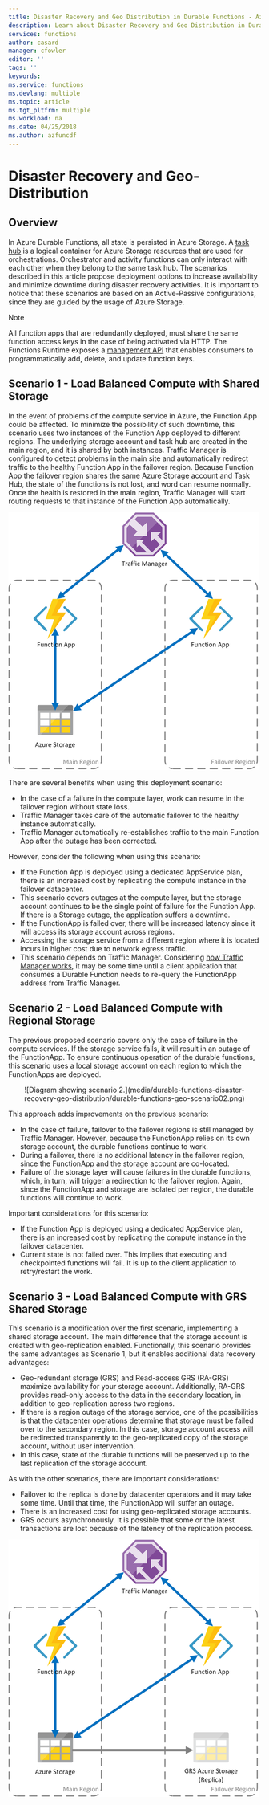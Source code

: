 ```yaml
---
title: Disaster Recovery and Geo Distribution in Durable Functions - Azure
description: Learn about Disaster Recovery and Geo Distribution in Durable Functions.
services: functions
author: casard
manager: cfowler
editor: ''
tags: ''
keywords:
ms.service: functions
ms.devlang: multiple
ms.topic: article
ms.tgt_pltfrm: multiple
ms.workload: na
ms.date: 04/25/2018
ms.author: azfuncdf
---
```


# Disaster Recovery and Geo-Distribution

## Overview
In Azure Durable Functions, all state is persisted in Azure Storage. A [task hub](durable-functions-task-hubs.md) is a logical container for Azure Storage resources that are used for orchestrations. Orchestrator and activity functions can only interact with each other when they belong to the same task hub.
The scenarios described in this article propose deployment options to increase availability and minimize downtime during disaster recovery activities.
It is important to notice that these scenarios are based on an Active-Passive configurations, since they are guided by the usage of Azure Storage.


>[!NOTE]
>All function apps that are redundantly deployed, must share the same function access keys in the case of being activated via HTTP. The Functions Runtime exposes a [management API](https://github.com/Azure/azure-functions-host/wiki/Key-management-API) that enables consumers to programmatically add, delete, and update function keys.
>

## Scenario 1 - Load Balanced Compute with Shared Storage
In the event of problems of the compute service in Azure, the Function App could be affected. To minimize the possibility of such downtime, this scenario uses two instances of the Function App deployed to different regions. The underlying storage account and task hub are created in the main region, and it is shared by both instances.
Traffic Manager is configured to detect problems in the main site and automatically redirect traffic to the healthy Function App in the failover region.
Because Function App the failover region shares the same Azure Storage account and Task Hub, the state of the functions is not lost, and word can resume normally. Once the health is restored in the main region, Traffic Manager will start routing requests to that instance of the Function App automatically.


![Diagram showing scenario 1.](media/durable-functions-disaster-recovery-geo-distribution/durable-functions-geo-scenario01.png)

There are several benefits when using this deployment scenario:
- In the case of a failure in the compute layer, work can resume in the failover region without state loss.
- Traffic Manager takes care of the automatic failover to the healthy instance automatically.
- Traffic Manager automatically re-establishes traffic to the main Function App after the outage has been corrected.

However, consider the following when using this scenario:
- If the Function App is deployed using a dedicated AppService plan, there is an increased cost by replicating the compute instance in the failover datacenter.
- This scenario covers outages at the compute layer, but the storage account continues to be the single point of failure for the Function App. If there is a Storage outage, the application suffers a downtime.
- If the FunctionApp is failed over, there will be increased latency since it will access its storage account across regions.
- Accessing the storage service from a different region where it is located incurs in higher cost due to network egress traffic.
- This scenario depends on Traffic Manager. Considering [how Traffic Manager works](../traffic-manager/traffic-manager-overview#how-traffic-manager-works), it may be some time until a client application that consumes a Durable Function needs to re-query the FunctionApp address from Traffic Manager. 


## Scenario 2 - Load Balanced Compute with Regional Storage
The previous proposed scenario covers only the case of failure in the compute services. If the storage service fails, it will result in an outage of the FunctionApp.
To ensure continuous operation of the durable functions, this scenario uses a local storage account on each region to which the FunctionApps are deployed.

<center>
![Diagram showing scenario 2.](media/durable-functions-disaster-recovery-geo-distribution/durable-functions-geo-scenario02.png)
</center>

This approach adds improvements on the previous scenario:
- In the case of failure, failover to the failover regions is still managed by Traffic Manager. However, because the FunctionApp relies on its own storage account, the durable functions continue to work.
- During a failover, there is no additional latency in the failover region, since the FunctionApp and the storage account are co-located.
- Failure of the storage layer will cause failures in the durable functions, which, in turn, will trigger a redirection to the failover region. Again, since the FunctionApp and storage are isolated per region, the durable functions will continue to work.
 
Important considerations for this scenario:
- If the Function App is deployed using a dedicated AppService plan, there is an increased cost by replicating the compute instance in the failover datacenter.
- Current state is not failed over. This implies that executing and checkpointed functions will fail. It is up to the client application to retry/restart the work.

## Scenario 3 - Load Balanced Compute with GRS Shared Storage
This scenario is a modification over the first scenario, implementing a shared storage account. The main difference that the storage account is created with geo-replication enabled.
Functionally, this scenario provides the same advantages as Scenario 1, but it enables additional data recovery advantages:
- Geo-redundant storage (GRS) and Read-access GRS (RA-GRS) maximize availability for your storage account. Additionally, RA-GRS provides read-only access to the data in the secondary location, in addition to geo-replication across two regions.
- If there is a region outage of the storage service, one of the possibilities is that the datacenter operations determine that storage must be failed over to the secondary region. In this case, storage account access will be redirected transparently to the geo-replicated copy of the storage account, without user intervention.
- In this case, state of the durable functions will be preserved up to the last replication of the storage account.

As with the other scenarios, there are important considerations:
- Failover to the replica is done by datacenter operators and it may take some time. Until that time, the FunctionApp will suffer an outage.
- There is an increased cost for using geo-replicated storage accounts.
- GRS occurs asynchronously. It is possible that some or the latest transactions are lost because of the latency of the replication process.

![Diagram showing scenario 3.](media/durable-functions-disaster-recovery-geo-distribution/durable-functions-geo-scenario03.png)
